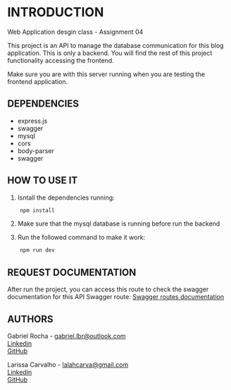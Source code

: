 # INTRODUCTION

Web Application desgin class - Assignment 04

This project is an API to manage the database communication for this blog application.
This is only a backend. You will find the rest of this project functionality accessing the frontend.

Make sure you are with this server running when you are testing the frontend application.

## DEPENDENCIES

* express.js
* swagger
* mysql
* cors
* body-parser
* swagger

## HOW TO USE IT

1. Isntall the dependencies running:
```sh
    npm install
```
2. Make sure that the mysql database is running before run the backend

3. Run the followed command to make it work:

```sh
    npm run dev
```

## REQUEST DOCUMENTATION

After run the project, you can access this route to check the swagger documentation for this API
Swagger route: [Swagger routes documentation](http://localhost:3000/api)


## AUTHORS

Gabriel Rocha - gabriel.lbr@outlook.com<br>
[Linkedin](https://www.linkedin.com/in/gabriellbr/)<br>
[GitHub](https://github.com/XDYuuki)

Larissa Carvalho - lalahcarva@gmail.com<br>
[Linkedin](https://www.linkedin.com/in/larissacr/)<br>
[GitHub](https://github.com/lalahcarva)
